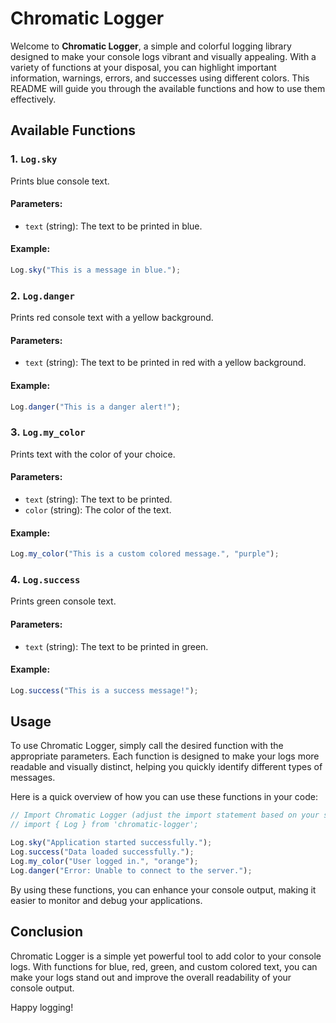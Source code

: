 # Chromatic Logger

Welcome to **Chromatic Logger**, a simple and colorful logging library designed to make your console logs vibrant and visually appealing. With a variety of functions at your disposal, you can highlight important information, warnings, errors, and successes using different colors. This README will guide you through the available functions and how to use them effectively.

## Available Functions

### 1. `Log.sky`

Prints blue console text.

#### Parameters:
- `text` (string): The text to be printed in blue.

#### Example:
```javascript
Log.sky("This is a message in blue.");
```

### 2. `Log.danger`

Prints red console text with a yellow background.

#### Parameters:
- `text` (string): The text to be printed in red with a yellow background.

#### Example:
```javascript
Log.danger("This is a danger alert!");
```

### 3. `Log.my_color`

Prints text with the color of your choice.

#### Parameters:
- `text` (string): The text to be printed.
- `color` (string): The color of the text.

#### Example:
```javascript
Log.my_color("This is a custom colored message.", "purple");
```

### 4. `Log.success`

Prints green console text.

#### Parameters:
- `text` (string): The text to be printed in green.

#### Example:
```javascript
Log.success("This is a success message!");
```

## Usage

To use Chromatic Logger, simply call the desired function with the appropriate parameters. Each function is designed to make your logs more readable and visually distinct, helping you quickly identify different types of messages.

Here is a quick overview of how you can use these functions in your code:

```javascript
// Import Chromatic Logger (adjust the import statement based on your setup)
// import { Log } from 'chromatic-logger';

Log.sky("Application started successfully.");
Log.success("Data loaded successfully.");
Log.my_color("User logged in.", "orange");
Log.danger("Error: Unable to connect to the server.");
```

By using these functions, you can enhance your console output, making it easier to monitor and debug your applications.

## Conclusion

Chromatic Logger is a simple yet powerful tool to add color to your console logs. With functions for blue, red, green, and custom colored text, you can make your logs stand out and improve the overall readability of your console output.

Happy logging!